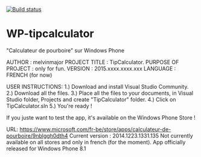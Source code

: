 [![Build status](https://build.appcenter.ms/v0.1/apps/96799c68-4268-4cc5-9554-0a3b4f4ef3ff/branches/master/badge)](https://appcenter.ms)

# WP-tipcalculator
"Calculateur de pourboire" sur Windows Phone

AUTHOR : melvinmajor
PROJECT TITLE : TipCalculator.
PURPOSE OF PROJECT : only for fun.
VERSION : 2015.xxxx.xxxx.xxx
LANGUAGE : FRENCH (for now)

USER INSTRUCTIONS:
 1.) Download and install Visual Studio Community.
 2.) Download all the files.
 3.) Place all the files to your documents, in Visual Studio folder, Projects
     and create "TipCalculator" folder.
 4.) Click on TipCalculator.sln
 5.) You're ready !

If you juste want to test the app, it's available on the Windows Phone Store !

URL:
https://www.microsoft.com/fr-be/store/apps/calculateur-de-pourboire/9nblggh0dth4
Current version : 2014.1223.1331.135
Not currently available on all stores and only in french (for the moment).
App officially released for Windows Phone 8.1
